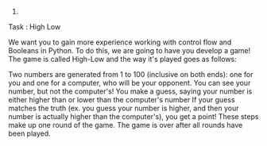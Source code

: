 1. 
Task : High Low

We want you to gain more experience working with control flow and Booleans in Python. To do this, we are going to have you develop a game! The game is called High-Low and the way it's played goes as follows:

Two numbers are generated from 1 to 100 (inclusive on both ends): one for you and one for a computer, who will be your opponent. You can see your number, but not the computer's!
You make a guess, saying your number is either higher than or lower than the computer's number
If your guess matches the truth (ex. you guess your number is higher, and then your number is actually higher than the computer's), you get a point!
These steps make up one round of the game. The game is over after all rounds have been played.
